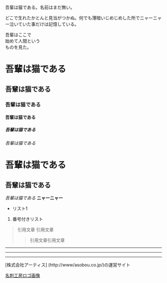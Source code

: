吾輩は猫である。名前はまだ無い。

どこで生れたかとんと見当がつかぬ。何でも薄暗いじめじめした所でニャーニャー泣いていた事だけは記憶している。

吾輩はここで  
始めて人間という  
ものを見た。  
# 吾輩は猫である
## 吾輩は猫である
### 吾輩は猫である
#### 吾輩は猫である
##### 吾輩は猫である
###### 吾輩は猫である
吾輩は猫である
===
吾輩は猫である
---
*吾輩は猫である*
**ニャーニャー**
- リスト1
1. 番号付きリスト
>引用文章
>引用文章
>>引用文章引用文章
---
___
***
[株式会社アーティス] (http://www/asobou.co.jp/)の運営サイト

[名刺工房ロゴ画像](https://meishi.artisj.com/summary/image/logo.gif"アーティス")